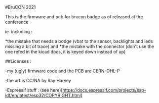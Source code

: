 #BruCON 2021

This is the firmware and pcb for brucon badge as of
released at the conference 

ie. including :

*the mistake that needs a bodge (vbat to the sensor, backlights and leds missing a bit of trace) and 
*the mistake with the connector (don't use the one refed in the kicad docs, it is keyed down instead of up)

##Licenses :

-my (ugly) firmware code and the PCB are CERN-OHL-P

-the art is CC/NA by Ray Harvey

-Espressif stuff : (see here)[https://docs.espressif.com/projects/esp-idf/en/latest/esp32/COPYRIGHT.html]